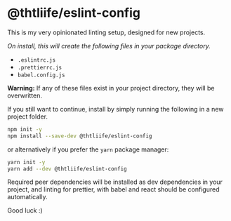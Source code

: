 # @thtliife/eslint-config

This is my very opinionated linting setup, designed for new projects.

_On install, this will create the following files in your package directory._

- `.eslintrc.js`
- `.prettierrc.js`
- `babel.config.js`

**Warning:** If any of these files exist in your project directory, they will be overwritten.

If you still want to continue, install by simply running the following in a new project folder.

```bash
npm init -y
npm install --save-dev @thtliife/eslint-config
```

or alternatively if you prefer the `yarn` package manager:

```bash
yarn init -y
yarn add --dev @thtliife/eslint-config
```

Required peer dependencies will be installed as dev dependencies in your project, and linting for prettier, with babel and react should be configured automatically.

Good luck :)
